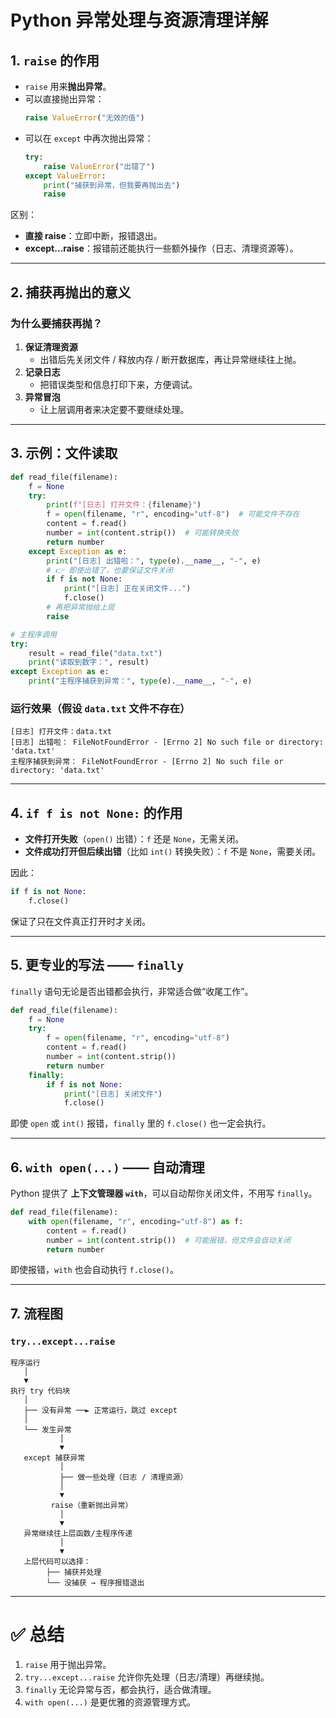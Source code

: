 # Python 异常处理与资源清理详解

## 1. `raise` 的作用
- `raise` 用来**抛出异常**。
- 可以直接抛出异常：
  ```python
  raise ValueError("无效的值")
  ```
- 可以在 `except` 中再次抛出异常：
  ```python
  try:
      raise ValueError("出错了")
  except ValueError:
      print("捕获到异常，但我要再抛出去")
      raise
  ```

区别：
- **直接 raise**：立即中断，报错退出。
- **except...raise**：报错前还能执行一些额外操作（日志、清理资源等）。

---

## 2. 捕获再抛出的意义

### 为什么要捕获再抛？
1. **保证清理资源**  
   - 出错后先关闭文件 / 释放内存 / 断开数据库，再让异常继续往上抛。
2. **记录日志**  
   - 把错误类型和信息打印下来，方便调试。
3. **异常冒泡**  
   - 让上层调用者来决定要不要继续处理。

---

## 3. 示例：文件读取

```python
def read_file(filename):
    f = None
    try:
        print(f"[日志] 打开文件：{filename}")
        f = open(filename, "r", encoding="utf-8")  # 可能文件不存在
        content = f.read()
        number = int(content.strip())  # 可能转换失败
        return number
    except Exception as e:
        print("[日志] 出错啦：", type(e).__name__, "-", e)
        # 👉 即使出错了，也要保证文件关闭
        if f is not None:
            print("[日志] 正在关闭文件...")
            f.close()
        # 再把异常抛给上层
        raise

# 主程序调用
try:
    result = read_file("data.txt")
    print("读取到数字：", result)
except Exception as e:
    print("主程序捕获到异常：", type(e).__name__, "-", e)
```

### 运行效果（假设 `data.txt` 文件不存在）
```
[日志] 打开文件：data.txt
[日志] 出错啦： FileNotFoundError - [Errno 2] No such file or directory: 'data.txt'
主程序捕获到异常： FileNotFoundError - [Errno 2] No such file or directory: 'data.txt'
```

---

## 4. `if f is not None:` 的作用

- **文件打开失败**（`open()` 出错）：`f` 还是 `None`，无需关闭。
- **文件成功打开但后续出错**（比如 `int()` 转换失败）：`f` 不是 `None`，需要关闭。

因此：
```python
if f is not None:
    f.close()
```

保证了只在文件真正打开时才关闭。

---

## 5. 更专业的写法 —— `finally`

`finally` 语句无论是否出错都会执行，非常适合做“收尾工作”。

```python
def read_file(filename):
    f = None
    try:
        f = open(filename, "r", encoding="utf-8")
        content = f.read()
        number = int(content.strip())
        return number
    finally:
        if f is not None:
            print("[日志] 关闭文件")
            f.close()
```

即使 `open` 或 `int()` 报错，`finally` 里的 `f.close()` 也一定会执行。

---

## 6. `with open(...)` —— 自动清理

Python 提供了 **上下文管理器 `with`**，可以自动帮你关闭文件，不用写 `finally`。

```python
def read_file(filename):
    with open(filename, "r", encoding="utf-8") as f:
        content = f.read()
        number = int(content.strip())  # 可能报错，但文件会自动关闭
        return number
```

即使报错，`with` 也会自动执行 `f.close()`。

---

## 7. 流程图

### `try...except...raise`
```
程序运行
   │
   ▼
执行 try 代码块
   │
   ├── 没有异常 ──► 正常运行，跳过 except
   │
   └── 发生异常
           │
           ▼
   except 捕获异常
           │
           ├── 做一些处理（日志 / 清理资源）
           │
           ▼
         raise（重新抛出异常）
           │
           ▼
   异常继续往上层函数/主程序传递
           │
           ▼
   上层代码可以选择：
        ├── 捕获并处理
        └── 没捕获 → 程序报错退出
```

---

# ✅ 总结

1. `raise` 用于抛出异常。  
2. `try...except...raise` 允许你先处理（日志/清理）再继续抛。  
3. `finally` 无论异常与否，都会执行，适合做清理。  
4. `with open(...)` 是更优雅的资源管理方式。  
